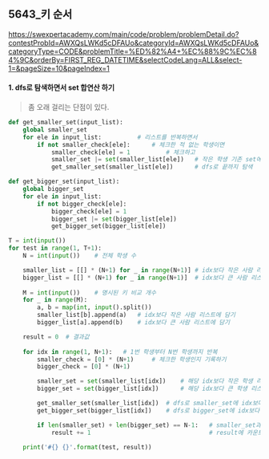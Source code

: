 ## 5643_키 순서

https://swexpertacademy.com/main/code/problem/problemDetail.do?contestProbId=AWXQsLWKd5cDFAUo&categoryId=AWXQsLWKd5cDFAUo&categoryType=CODE&problemTitle=%ED%82%A4+%EC%88%9C%EC%84%9C&orderBy=FIRST_REG_DATETIME&selectCodeLang=ALL&select-1=&pageSize=10&pageIndex=1

#### 1. dfs로 탐색하면서 set 합연산 하기

> 좀 오래 걸리는 단점이 있다.

 ```python
 def get_smaller_set(input_list):
     global smaller_set
     for ele in input_list:          # 리스트를 반복하면서 
         if not smaller_check[ele]:      # 체크한 적 없는 학생이면
             smaller_check[ele] = 1          # 체크하고
             smaller_set |= set(smaller_list[ele])   # 작은 학생 기존 set에 합연산
             get_smaller_set(smaller_list[ele])      # dfs로 끝까지 탐색
 
 def get_bigger_set(input_list):
     global bigger_set
     for ele in input_list:
         if not bigger_check[ele]:
             bigger_check[ele] = 1
             bigger_set |= set(bigger_list[ele])
             get_bigger_set(bigger_list[ele])
 
 T = int(input())
 for test in range(1, T+1):
     N = int(input())    # 전체 학생 수
 
     smaller_list = [[] * (N+1) for _ in range(N+1)] # idx보다 작은 사람 리스트
     bigger_list = [[] * (N+1) for _ in range(N+1)]  # idx보다 큰 사람 리스트
     
     M = int(input())    # 명시된 키 비교 개수
     for _ in range(M):
         a, b = map(int, input().split())
         smaller_list[b].append(a)   # idx보다 작은 사람 리스트에 담기
         bigger_list[a].append(b)    # idx보다 큰 사람 리스트에 담기
 
     result = 0  # 결과값 
     
     for idx in range(1, N+1):   # 1번 학생부터 N번 학생까지 반복
         smaller_check = [0] * (N+1)     # 체크한 학생인지 기록하기
         bigger_check = [0] * (N+1)
 
         smaller_set = set(smaller_list[idx])    # 해당 idx보다 작은 학생 리스트 > set 로 변경
         bigger_set = set(bigger_list[idx])      # 해당 idx보다 큰 학생 리스트 > set 로 변경
 
         get_smaller_set(smaller_list[idx])  # dfs로 smaller_set에 idx보다 작은 학생 추가로 담기
         get_bigger_set(bigger_list[idx])    # dfs로 bigger_set에 idx보다 큰 학생 추가로 담기
 
         if len(smaller_set) + len(bigger_set) == N-1:   # smaller_set과 bigger_set 길이 합이 (전체학생수-1)이면
             result += 1                                 # result에 카운트하기 (몇번째 키 인지 명확한 학생)
 
     print('#{} {}'.format(test, result))
 ```



